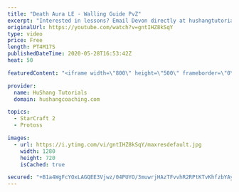 ```yaml
---
title: "Death Aura LE - Walling Guide PvZ"
excerpt: "Interested in lessons? Email Devon directly at hushangtutorials@outlook.com ------------------------------------------------------------------------------------------------------- Want to support HuShang Tutorials directly? Patreon is a website where you can contribute a monthly donation that will help"
originalUrl: https://youtube.com/watch?v=gntIHZ8kSqY
type: video
price: Free
length: PT4M17S
publishedDateTime: 2020-05-28T16:53:42Z
heat: 50

featuredContent: "<iframe width=\"800\" height=\"500\" frameborder=\"0\" src=\"https://www.youtube.com/embed/gntIHZ8kSqY\" allow=\"accelerometer; autoplay; encrypted-media; gyroscope; picture-in-picture\" allowfullscreen></iframe>"

provider:
  name: HuShang Tutorials
  domain: hushangcoaching.com

topics:
  - StarCraft 2
  - Protoss

images:
  - url: https://i.ytimg.com/vi/gntIHZ8kSqY/maxresdefault.jpg
    width: 1280
    height: 720
    isCached: true

secured: "+B1a4WgFcYOxLAGQEE3Vjwz/04PUYO/3muwrjHAzTFvvhR2RPtKTvKhfzbYAy+ije/oor5zzQFMYMpi9li/vtpao3MA3nD/jehNSADpLBdizHelPPNEZjN4XovqjyIEUxHcKd8Eu3gbNNZrIPKYf00ojg3ceEQRkcychSs6AeD27Td0uW23cDDzcc1GeqZTGTNx5X+GXHtEYBIZ0zqtIXkmFNgYDE8SvEJeCic2mxEnYnQ+si5iXjLPsEXRXuDmjBVOeTZkDyFcob/ZNlGaQrRZjGBFiGS/O3cJtSIVjoOzD7qL29dwZniecYIlDA0VVMCkNaNAGioJxZ2xKhDaiCmEKHYDlEWSPmwdjyu6hL/zS1jk/TZFN/zqu90vPCQZ0ZrWlfTud4TnS0eWyWxsLTvUlhklWp93HtWfJhSa/t1E=;d6yrlRMaHnr/5JxzhyHLbw=="
---
```


